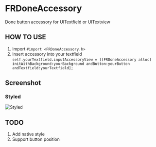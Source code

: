 FRDoneAccessory
===============

Done button accessory for UITextfield or UITextview

## HOW TO USE
1. Import `#import <FRDoneAccessory.h>`
2. Insert accessory into your textfield
`self.yourTextfield.inputAccessoryView = [[FRDoneAccessory alloc] initWithBackground:yourBackground andButton:yourButton andTextfield:yourTextfield];`

## Screenshot
### Styled
![Styled](http://blezcode.com/images/github/FRDoneAccessory/Screenshot_Styled.jpg)

## TODO
1. Add native style
2. Support button position
	